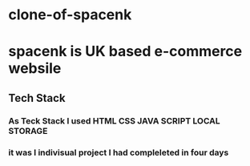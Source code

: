 # clone-of-spacenk

# spacenk is UK based e-commerce websile

## Tech Stack

### As Teck Stack I used HTML CSS JAVA SCRIPT LOCAL STORAGE 

### it was I indivisual project I had compleleted in four days

